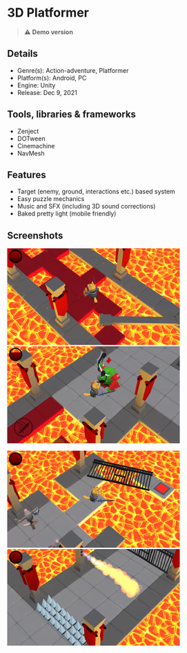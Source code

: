 # 3D Platformer

> :warning: **Demo version**

## Details
* Genre(s): Action-adventure, Platformer  
* Platform(s): Android, PC
* Engine: Unity
* Release:  Dec 9, 2021

## Tools, libraries & frameworks
* Zenject
* DOTween
* Cinemachine
* NavMesh

## Features
* Target (enemy, ground, interactions etc.) based system
* Easy puzzle mechanics
* Music and SFX (including 3D sound corrections)
* Baked pretty light (mobile friendly)

## Screenshots

<img src="/Screenshots/1.jpg" width = "400"/> <img src="/Screenshots/2.jpg" width = "400"/> 

<img src="/Screenshots/3.jpg" width = "400"/> <img src="/Screenshots/4.jpg" width = "400"/>
